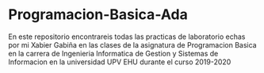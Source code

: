 # Programacion-Basica-Ada

En este repositorio encontrareis todas las practicas de laboratorio echas por mi Xabier Gabiña en las clases de la asignatura de Programacion Basica en la carrera de Ingenieria Informatica de Gestion y Sistemas de Informacion en la universidad UPV EHU durante el curso 2019-2020
